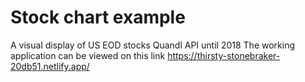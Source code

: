 # Stock chart example

A visual display of US EOD stocks Quandl API until 2018
The working application can be viewed on this link 
https://thirsty-stonebraker-20db51.netlify.app/